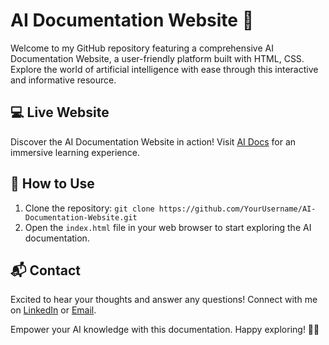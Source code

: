 # AI Documentation Website 🤖

Welcome to my GitHub repository featuring a comprehensive AI Documentation Website, a user-friendly platform built with HTML, CSS. Explore the world of artificial intelligence with ease through this interactive and informative resource.

## 💻 Live Website

Discover the AI Documentation Website in action! Visit [AI Docs](https://hanlalaibrahim.github.io/About_AI/) for an immersive learning experience.

## 📝 How to Use

1. Clone the repository: `git clone https://github.com/YourUsername/AI-Documentation-Website.git`
2. Open the `index.html` file in your web browser to start exploring the AI documentation.

## 📬 Contact

Excited to hear your thoughts and answer any questions! Connect with me on [LinkedIn](https://www.linkedin.com/in/hanlala-ibrahim/) or [Email](hanlalaibrahim1@gmail.com).

Empower your AI knowledge with this documentation. Happy exploring! 🚀🧠
